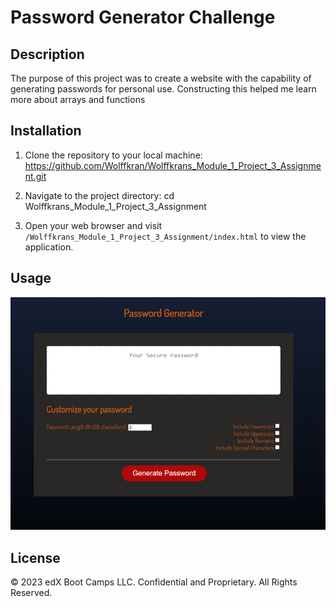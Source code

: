 # Password Generator Challenge

## Description

The purpose of this project was to create a website with the capability of generating passwords for personal use.
Constructing this helped me learn more about arrays and functions

## Installation

1. Clone the repository to your local machine: https://github.com/Wolffkran/Wolffkrans_Module_1_Project_3_Assignment.git

2. Navigate to the project directory: cd Wolffkrans_Module_1_Project_3_Assignment

3. Open your web browser and visit `/Wolffkrans_Module_1_Project_3_Assignment/index.html` to view the application.

## Usage

![Application Screenshot](resources/images/screenshot.png)

## License

© 2023 edX Boot Camps LLC. Confidential and Proprietary. All Rights Reserved.